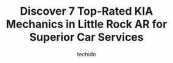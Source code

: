 ---
layout: ampstory
image: https://images.unsplash.com/photo-1639928844164-e530cf328bff?ixlib=rb-4.0.3&ixid=MnwxMjA3fDB8MHxwaG90by1wYWdlfHx8fGVufDB8fHx8&auto=format&fit=crop&w=640&h=853&q=80
author: techidn
featured: false
description: Searching for the finest KIA Mechanic in Little Rock AR, USA? Look no further than the 7 best KIA Mechanic in the area, where youll find a team of highly qualified professionals ready to ha
title: Discover 7 Top-Rated KIA Mechanics in Little Rock AR for Superior Car Services
cover:
   title: Discover 7 Top-Rated KIA Mechanics in Little Rock AR for Superior Car Services
   subtitle: Rickpate
   background: https://images.unsplash.com/photo-1639928844164-e530cf328bff?ixlib=rb-4.0.3&ixid=MnwxMjA3fDB8MHxwaG90by1wYWdlfHx8fGVufDB8fHx8&auto=format&fit=crop&w=640&h=853&q=80

pages: 
 - layout: thirds
   top: <h1>#1 McLarty Nissan of Little Rock</h1>
   bottom: "<p>This dealership was amazing! Got the exact car I wanted for the payments I needed. Jonathan and Gabe were wonderful salesman and they were very knowledgeable about the ca</p>"
   background: https://www.knot35.com/toplist/wp-content/uploads/2023/06/best-kia-mechanic-1-in-little-rock-ar-1685836467.jpeg
   backgroundblur: true
 - layout: thirds
   top: <h1>#2 Landers Kia</h1>
   bottom: "<p>201 Colonel Glenn Plaza Loop, Little Rock, AR 72210, United States</p>"
   background: https://www.knot35.com/toplist/wp-content/uploads/2023/06/best-kia-mechanic-2-in-little-rock-ar-1685836468.jpeg
   cta:
      link: https://www.knot35.com/toplist/discover-7-top-rated-kia-mechanics-in-little-rock-ar-for-superior-car-services/
      text: Discover 7 Top-Rated KIA Mechanics in Little Rock AR for Superior Car Services
 - layout: thirds
   top: <h1>#3 Crain Kia of Sherwood</h1>
   bottom: "<p>5830 Warden Rd, Sherwood, AR 72120, United States</p>"
   background: https://www.knot35.com/toplist/wp-content/uploads/2023/06/best-kia-mechanic-3-in-little-rock-ar-1685836468.jpeg
   cta:
      link: https://www.knot35.com/toplist/discover-7-top-rated-kia-mechanics-in-little-rock-ar-for-superior-car-services/
      text: Discover 7 Top-Rated KIA Mechanics in Little Rock AR for Superior Car Services
 - layout: thirds
   top: <h1>#4 McLarty Volvo Cars of Little Rock</h1>
   bottom: "<p>1500 N Shackleford Rd, Little Rock, AR 72211, United States</p>"
   background: https://images.unsplash.com/photo-1462556791646-c201b8241a94?ixlib=rb-4.0.3&ixid=MnwxMjA3fDB8MHxwaG90by1wYWdlfHx8fGVufDB8fHx8&auto=format&fit=crop&w=640&h=853&q=80
   cta:
      link: https://www.knot35.com/toplist/discover-7-top-rated-kia-mechanics-in-little-rock-ar-for-superior-car-services/
      text: Discover 7 Top-Rated KIA Mechanics in Little Rock AR for Superior Car Services
 - layout: thirds
   top: <h1>#5 Crain Hyundai of Little Rock</h1>
   bottom: "<p>11701 Colonel Glenn Rd, Little Rock, AR 72210, United States</p>"
   background: https://images.unsplash.com/photo-1533735380053-eb8d0759b24a?ixlib=rb-4.0.3&ixid=MnwxMjA3fDB8MHxwaG90by1wYWdlfHx8fGVufDB8fHx8&auto=format&fit=crop&w=640&h=853&q=80
   cta:
      link: https://www.knot35.com/toplist/discover-7-top-rated-kia-mechanics-in-little-rock-ar-for-superior-car-services/
      text: Discover 7 Top-Rated KIA Mechanics in Little Rock AR for Superior Car Services
 - layout: thirds
   top: <h1>#6 McLarty Collision West</h1>
   bottom: "<p>1500 N Shackleford Rd, Little Rock, AR 72211, United States</p>"
   background: https://images.unsplash.com/photo-1484589065579-248aad0d8b13?ixlib=rb-4.0.3&ixid=MnwxMjA3fDB8MHxwaG90by1wYWdlfHx8fGVufDB8fHx8&auto=format&fit=crop&w=640&h=853&q=80
   cta:
      link: https://www.knot35.com/toplist/discover-7-top-rated-kia-mechanics-in-little-rock-ar-for-superior-car-services/
      text: Discover 7 Top-Rated KIA Mechanics in Little Rock AR for Superior Car Services
 - layout: thirds
   top: <h1>#7 Crain Mazda</h1>
   bottom: "<p>11715 Colonel Glenn Rd, Little Rock, AR 72210, United States</p>"
   background: https://images.unsplash.com/photo-1534312527009-56c7016453e6?ixlib=rb-4.0.3&ixid=MnwxMjA3fDB8MHxwaG90by1wYWdlfHx8fGVufDB8fHx8&auto=format&fit=crop&w=640&h=853&q=80
   cta:
      link: https://www.knot35.com/toplist/discover-7-top-rated-kia-mechanics-in-little-rock-ar-for-superior-car-services/
      text: Discover 7 Top-Rated KIA Mechanics in Little Rock AR for Superior Car Services
 - layout: thirds
   middle: Continue reading...
   background: https://images.unsplash.com/photo-1488554378835-f7acf46e6c98?ixlib=rb-4.0.3&ixid=MnwxMjA3fDB8MHxwaG90by1wYWdlfHx8fGVufDB8fHx8&auto=format&fit=crop&w=640&h=853&q=80
   cta:
      link: https://www.knot35.com/toplist/discover-7-top-rated-kia-mechanics-in-little-rock-ar-for-superior-car-services/
      text: Discover 7 Top-Rated KIA Mechanics in Little Rock AR for Superior Car Services
      
---